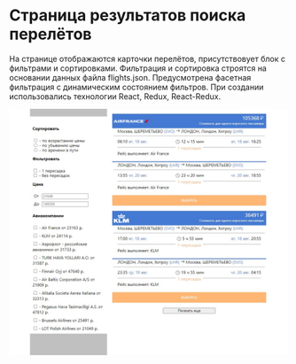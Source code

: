 # Cтраница результатов поиска перелётов

На странице отображаются карточки перелётов, присутствовует блок с фильтрами и сортировками.
Фильтрация и сортировка строятся на основании данных файла flights.json.
Предусмотрена фасетная фильтрация с динамическим состоянием фильтров.
При создании использовались технологии React, Redux, React-Redux.

<img src='./src/assets/avia-search1.jpg' alt='avia-search-image'>